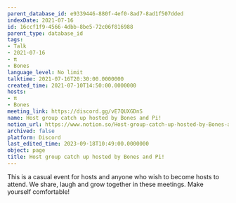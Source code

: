 ```yaml
---
parent_database_id: e9339446-880f-4ef0-8ad7-8ad1f507dded
indexDate: 2021-07-16
id: 16ccf1f9-4566-4dbb-8be5-72c06f816988
parent_type: database_id
tags:
- Talk
- 2021-07-16
- π
- Bones
language_level: No limit
talktime: 2021-07-16T20:30:00.0000000
created_time: 2021-07-10T14:50:00.0000000
hosts:
- π
- Bones
meeting_link: https://discord.gg/vE7QUXGDnS
name: Host group catch up hosted by Bones and Pi!
notion_url: https://www.notion.so/Host-group-catch-up-hosted-by-Bones-and-Pi-16ccf1f945664dbb8be572c06f816988
archived: false
platform: Discord
last_edited_time: 2023-09-18T10:49:00.0000000
object: page
title: Host group catch up hosted by Bones and Pi!
---
```


This is a casual event for hosts and anyone who wish to become hosts to attend.  We share, laugh and grow together in these meetings.  Make yourself comfortable!







